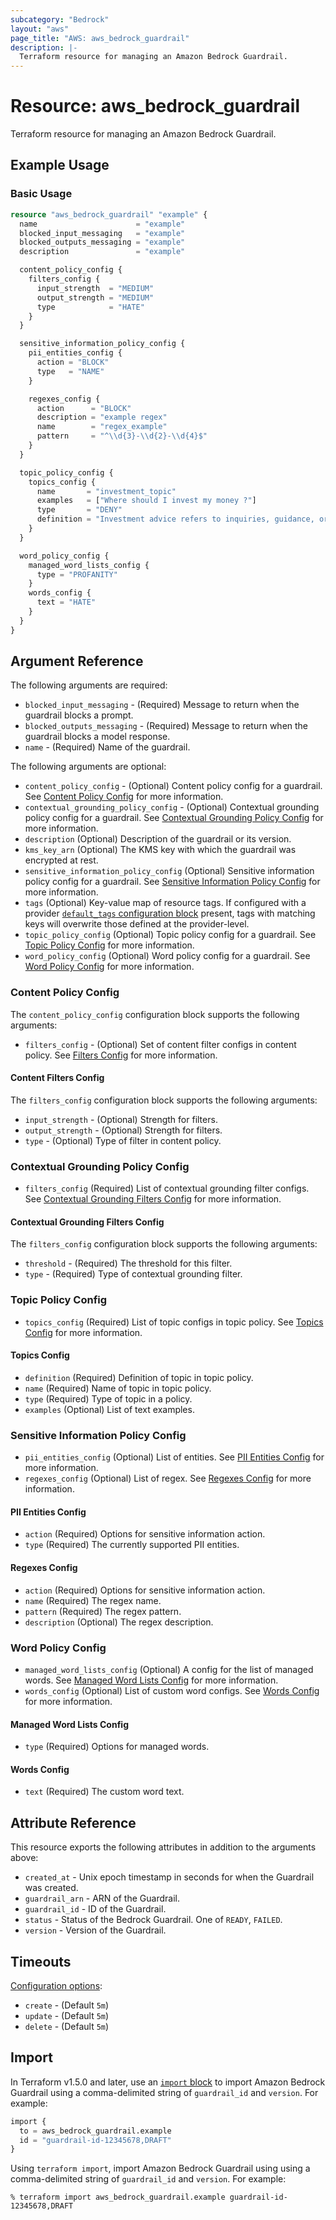 ```yaml
---
subcategory: "Bedrock"
layout: "aws"
page_title: "AWS: aws_bedrock_guardrail"
description: |-
  Terraform resource for managing an Amazon Bedrock Guardrail.
---
```


# Resource: aws_bedrock_guardrail

Terraform resource for managing an Amazon Bedrock Guardrail.

## Example Usage

### Basic Usage

```terraform
resource "aws_bedrock_guardrail" "example" {
  name                      = "example"
  blocked_input_messaging   = "example"
  blocked_outputs_messaging = "example"
  description               = "example"

  content_policy_config {
    filters_config {
      input_strength  = "MEDIUM"
      output_strength = "MEDIUM"
      type            = "HATE"
    }
  }

  sensitive_information_policy_config {
    pii_entities_config {
      action = "BLOCK"
      type   = "NAME"
    }

    regexes_config {
      action      = "BLOCK"
      description = "example regex"
      name        = "regex_example"
      pattern     = "^\\d{3}-\\d{2}-\\d{4}$"
    }
  }

  topic_policy_config {
    topics_config {
      name       = "investment_topic"
      examples   = ["Where should I invest my money ?"]
      type       = "DENY"
      definition = "Investment advice refers to inquiries, guidance, or recommendations regarding the management or allocation of funds or assets with the goal of generating returns ."
    }
  }

  word_policy_config {
    managed_word_lists_config {
      type = "PROFANITY"
    }
    words_config {
      text = "HATE"
    }
  }
}
```

## Argument Reference

The following arguments are required:

* `blocked_input_messaging` - (Required) Message to return when the guardrail blocks a prompt.
* `blocked_outputs_messaging` - (Required) Message to return when the guardrail blocks a model response.
* `name` - (Required) Name of the guardrail.

The following arguments are optional:

* `content_policy_config` - (Optional) Content policy config for a guardrail. See [Content Policy Config](#content-policy-config) for more information.
* `contextual_grounding_policy_config` - (Optional) Contextual grounding policy config for a guardrail. See [Contextual Grounding Policy Config](#contextual-grounding-policy-config) for more information.
* `description` (Optional) Description of the guardrail or its version.
* `kms_key_arn` (Optional) The KMS key with which the guardrail was encrypted at rest.
* `sensitive_information_policy_config` (Optional) Sensitive information policy config for a guardrail. See [Sensitive Information Policy Config](#sensitive-information-policy-config) for more information.
* `tags` (Optional) Key-value map of resource tags. If configured with a provider [`default_tags` configuration block](https://registry.terraform.io/providers/hashicorp/aws/latest/docs#default_tags-configuration-block) present, tags with matching keys will overwrite those defined at the provider-level.
* `topic_policy_config` (Optional) Topic policy config for a guardrail. See [Topic Policy Config](#topic-policy-config) for more information.
* `word_policy_config` (Optional) Word policy config for a guardrail. See [Word Policy Config](#word-policy-config) for more information.

### Content Policy Config

The `content_policy_config` configuration block supports the following arguments:

* `filters_config` - (Optional) Set of content filter configs in content policy.
  See [Filters Config](#content-filters-config) for more information.

#### Content Filters Config

The `filters_config` configuration block supports the following arguments:

* `input_strength` - (Optional) Strength for filters.
* `output_strength` - (Optional) Strength for filters.
* `type` - (Optional) Type of filter in content policy.

### Contextual Grounding Policy Config

* `filters_config` (Required) List of contextual grounding filter configs. See [Contextual Grounding Filters Config](#contextual-grounding-filters-config) for more information.

#### Contextual Grounding Filters Config

The `filters_config` configuration block supports the following arguments:

* `threshold` - (Required) The threshold for this filter.
* `type` - (Required) Type of contextual grounding filter.

### Topic Policy Config

* `topics_config` (Required) List of topic configs in topic policy. See [Topics Config](#topics-config) for more information.

#### Topics Config

* `definition` (Required) Definition of topic in topic policy.
* `name` (Required) Name of topic in topic policy.
* `type` (Required) Type of topic in a policy.
* `examples` (Optional) List of text examples.

### Sensitive Information Policy Config

* `pii_entities_config` (Optional) List of entities. See [PII Entities Config](#pii-entities-config) for more information.
* `regexes_config` (Optional) List of regex. See [Regexes Config](#regexes-config) for more information.

#### PII Entities Config

* `action` (Required) Options for sensitive information action.
* `type` (Required) The currently supported PII entities.

#### Regexes Config

* `action` (Required) Options for sensitive information action.
* `name` (Required) The regex name.
* `pattern` (Required) The regex pattern.
* `description` (Optional) The regex description.

### Word Policy Config

* `managed_word_lists_config` (Optional) A config for the list of managed words. See [Managed Word Lists Config](#managed-word-lists-config) for more information.
* `words_config` (Optional) List of custom word configs. See [Words Config](#words-config) for more information.

#### Managed Word Lists Config

* `type` (Required) Options for managed words.

#### Words Config

* `text` (Required) The custom word text.

## Attribute Reference

This resource exports the following attributes in addition to the arguments above:

* `created_at` - Unix epoch timestamp in seconds for when the Guardrail was created.
* `guardrail_arn` - ARN of the Guardrail.
* `guardrail_id` - ID of the Guardrail.
* `status` - Status of the Bedrock Guardrail. One of `READY`, `FAILED`.
* `version` - Version of the Guardrail.

## Timeouts

[Configuration options](https://developer.hashicorp.com/terraform/language/resources/syntax#operation-timeouts):

* `create` - (Default `5m`)
* `update` - (Default `5m`)
* `delete` - (Default `5m`)

## Import

In Terraform v1.5.0 and later, use an [`import` block](https://developer.hashicorp.com/terraform/language/import) to import Amazon Bedrock Guardrail using a comma-delimited string of `guardrail_id` and `version`. For example:

```terraform
import {
  to = aws_bedrock_guardrail.example
  id = "guardrail-id-12345678,DRAFT"
}
```

Using `terraform import`, import Amazon Bedrock Guardrail using using a comma-delimited string of `guardrail_id` and `version`. For example:

```console
% terraform import aws_bedrock_guardrail.example guardrail-id-12345678,DRAFT
```

